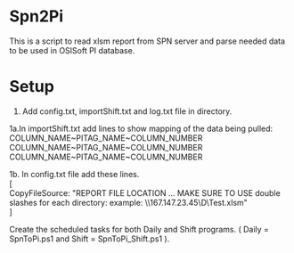 # Spn2Pi
This is a script to read xlsm report from SPN server and parse needed data to be used in OSISoft PI database.

# Setup
1. Add config.txt, importShift.txt and log.txt file in directory.

1a.In importShift.txt add lines to show mapping of the data being pulled:  
COLUMN_NAME\~PITAG_NAME\~COLUMN_NUMBER  
COLUMN_NAME\~PITAG_NAME\~COLUMN_NUMBER  
COLUMN_NAME\~PITAG_NAME\~COLUMN_NUMBER  


1b. In config.txt file add these lines.  
[  
    CopyFileSource: "REPORT FILE LOCATION ... MAKE SURE TO USE double slashes for each directory: example:   \\\\167.147.23.45\\D\\Test.xlsm"  
]  

Create the scheduled tasks for both Daily and Shift programs. ( Daily = SpnToPi.ps1 and Shift = SpnToPi_Shift.ps1 ).
